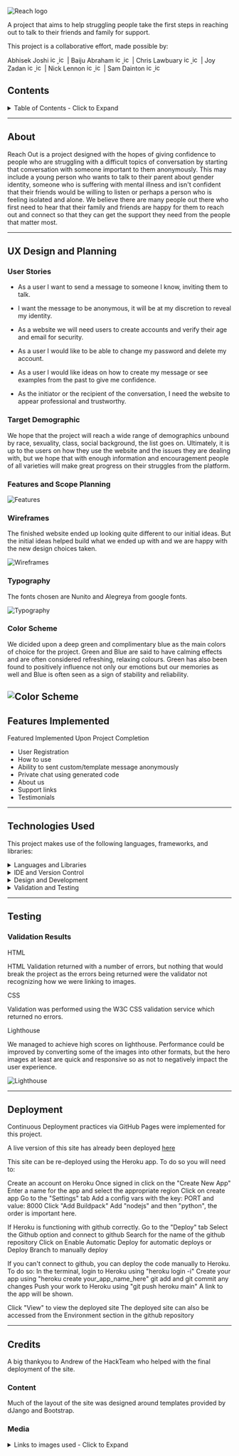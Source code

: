 ![Reach logo](./assets/images/readme/logo.svg)

A project that aims to help struggling people take the first steps in reaching out to talk to their friends and family for support.

This project is a collaborative effort, made possible by:

Abhisek Joshi <a href="https://www.linkedin.com/in/abhisekjoshi/"><img src="https://cdn-icons-png.flaticon.com/512/174/174857.png" alt="icon | LinkedIn" width="15px" height="15px"/> </a><a href="https://github.com/nofursad"><img src="https://cdn-icons-png.flaticon.com/512/25/25231.png" alt="icon | GitHub" width="15px" height="15px"/></a> | Baiju Abraham <a href="https://www.linkedin.com/in/baiju-abraham-a40633225/"><img src="https://cdn-icons-png.flaticon.com/512/174/174857.png" alt="icon | LinkedIn" width="15px" height="15px"/> </a><a href="https://github.com/baijuka"><img src="https://cdn-icons-png.flaticon.com/512/25/25231.png" alt="icon | GitHub" width="15px" height="15px"/></a> | Chris Lawbuary <a href="https://www.linkedin.com/in/abhisekjoshi/"><img src="https://cdn-icons-png.flaticon.com/512/174/174857.png" alt="icon | LinkedIn" width="15px" height="15px"/> </a><a href="https://github.com/chrislawbuary"><img src="https://cdn-icons-png.flaticon.com/512/25/25231.png" alt="icon | GitHub" width="15px" height="15px"/></a> | Joy Zadan <a href="https://www.linkedin.com/in/joy-araneta-zadan/"><img src="https://cdn-icons-png.flaticon.com/512/174/174857.png" alt="icon | LinkedIn" width="15px" height="15px"/> </a><a href="https://github.com/JoyZadan"><img src="https://cdn-icons-png.flaticon.com/512/25/25231.png" alt="icon | GitHub" width="15px" height="15px"/></a> | Nick Lennon <a href="https://www.linkedin.com/in/n-lennon/"><img src="https://cdn-icons-png.flaticon.com/512/174/174857.png" alt="icon | LinkedIn" width="15px" height="15px"/> </a><a href="https://github.com/nlenno1"><img src="https://cdn-icons-png.flaticon.com/512/25/25231.png" alt="icon | GitHub" width="15px" height="15px"/></a> | Sam Dainton <a href="https://www.linkedin.com/in/samuel-dainton/"><img src="https://cdn-icons-png.flaticon.com/512/174/174857.png" alt="icon | LinkedIn" width="15px" height="15px"/> </a><a href="https://github.com/Samuel-Dainton"><img src="https://cdn-icons-png.flaticon.com/512/25/25231.png" alt="icon | GitHub" width="15px" height="15px"/></a>

## Contents

<details>
<summary>
Table of Contents - Click to Expand
</summary>

- [About](#about)
- [UX Design](#ux-design-and-planning)
  - [User Stories](#user-stories)
  - [Features and Scope Planning](#features-and-scope-planning)
  - [Wireframes](#wireframes)
  - [Typography](#typography)
  - [Colors](#color-scheme)
- [Features Implemented](#features-implemented)
- [Technologies Used](#technologies-used)
- [Testing](#testing)
  - [Validation Results](#validation-results)
- [Deployment](#deployment)
  - [GitHub Pages](#github-pages)
  - [Forking the GitHub Repository](#forking-the-github-repository)
  - [Making a Local Clone](#making-a-local-clone)
  - [Gitpod](#gitpod)
- [Credits](#credits)
  - [Content](#content)
  - [Media](#media)
  - [Content](#further-learning)

</details>

-----

## About
Reach Out is a project designed with the hopes of giving confidence to people who are struggling with a difficult topics of conversation by starting that conversation with someone important to them anonymously. This may include a young person who wants to talk to their parent about gender identity, someone who is suffering with mental illness and isn't confident that their friends would be willing to listen or perhaps a person who is feeling isolated and alone. We believe there are many people out there who first need to hear that their family and friends are happy for them to reach out and connect so that they can get the support they need from the people that matter most.

-----

## UX Design and Planning

### User Stories
- As a user I want to send a message to someone I know, inviting them to talk.

- I want the message to be anonymous, it will be at my discretion to reveal my identity.

- As a website we will need users to create accounts and verify their age and email for security.

- As a user I would like to be able to change my password and delete my account.

- As a user I would like ideas on how to create my message or see examples from the past to give me confidence.

- As the initiator or the recipient of the conversation, I need the website to appear professional and trustworthy.

### Target Demographic
We hope that the project will reach a wide range of demographics unbound by race, sexuality, class, social background, the list goes on. Ultimately, it is up to the users on how they use the website and the issues they are dealing with, but we hope that with enough information and encouragement people of all varieties will make great progress on their struggles from the platform.

### Features and Scope Planning

![Features](assets/images/readme/features.png)

### Wireframes

The finished website ended up looking quite different to our initial ideas. But the initial ideas helped build what we ended up with and we are happy with the new design choices taken.

![Wireframes](assets/images/readme/wireframe.png)

### Typography

The fonts chosen are Nunito and Alegreya from google fonts.

![Typography](assets/images/readme/typography.png)

### Color Scheme
We dicided upon a deep green and complimentary blue as the main colors of choice for the project. Green and Blue are said to have calming effects and are often considered refreshing, relaxing colours. Green has also been found to positively influence not only our emotions but our memories as well and Blue is often seen as a sign of stability and reliability.

![Color Scheme ](assets/images/readme/colours.png)
-----

## Features Implemented
Featured Implemented Upon Project Completion

- User Registration
- How to use
- Ability to sent custom/template message anonymously
- Private chat using generated code
- About us
- Support links
- Testimonials

-----

## Technologies Used
This project makes use of the following languages, frameworks, and libraries:

<details>
<summary> Languages and Libraries</summary>

- [Django](https://www.djangoproject.com/) - Python Framework
- [HTML5](https://developer.mozilla.org/en-US/docs/Glossary/HTML5) - Programming Language
- [CSS 3](https://developer.mozilla.org/en-US/docs/Web/CSS) - Programming Language
- [Python](https://www.python.org/) - Programming Language
- [Jinja](https://jinja.palletsprojects.com/en/3.0.x/) - Template Language
- [jQuery](https://jquery.com/) - JavaScript Library
- [Bootstrap v5](https://getbootstrap.com/) - Library Import
- [Google Fonts](https://fonts.google.com/) - Typography Import
- [Font Awesome](https://fontawesome.com/) - Icon provider

</details>

<details>
<summary> IDE and Version Control</summary>

- [Git Pod](https://gitpod.io/) - IDE (Integrated Development Environment)
- [Git](https://git-scm.com/) - Version Control Tool
- [Github](https://github.com/) - Cloud based hosting service to manager my Git Repositories
- [Code Institute GitPod Template](https://github.com/Code-Institute-Org/gitpod-full-template) - Provides GitPod extensions to help with code production
</details>

<details>
<summary> Design and Development</summary>

- [Google Chrome Development Tools](https://developer.chrome.com/docs/devtools/) - Design/Development Tools
- [Balsamiq](https://balsamiq.com/) - Wireframe designer software
- [Coolors](https://coolors.co/) - Colour scheme generator
- [Lucid App](https://lucid.app/) - Diagram creator
</details>

<details>
<summary> Validation and Testing</summary>

- [CSS Beautifier](https://www.freeformatter.com/css-beautifier.html) - Beautifying CSS Code
- [JavaScript Validator](https://beautifytools.com/javascript-validator.php) - Validating JS code
- [Am I Responsive?](http://ami.responsivedesign.is/) - Webpage Breakpoint visualizer and image generator
- [Black](https://black.readthedocs.io/en/stable/)- Code Formatter
- [W3C CSS Validation Service](https://jigsaw.w3.org/css-validator/)
- [Browser Stack Responsive Design Tester](https://www.browserstack.com/responsive)
- [Media Genesis RESPONSIVE WEB DESIGN CHECKER](https://responsivedesignchecker.com/)
- [Chrome Dev Tools](https://developer.chrome.com/docs/devtools/)
- [Lighthouse](https://developers.google.com/web/tools/lighthouse)
- [pylint](https://pylint.org/)
</details>

-----

## Testing

### Validation Results
HTML

HTML Validation returned with a number of errors, but nothing that would break the project as the errors being returned were the validator not recognizing how we were linking to images.

CSS

Validation was performed using the W3C CSS validation service which returned no errors.

Lighthouse

We managed to achieve high scores on lighthouse. Performance could be improved by converting some of the images into other formats, but the hero images at least are quick and responsive so as not to negatively impact the user experience.

![Lighthouse](./assets/images/readme/lighthouse.png)

-----

## Deployment
Continuous Deployment practices via GitHub Pages were implemented for this project.

A live version of this site has already been deployed [here](https://team5-reachout.herokuapp.com/)

This site can be re-deployed using the Heroku app. To do so you will need to:
 
Create an account on Heroku
Once signed in click on the "Create New App"
Enter a name for the app and select the appropriate region
Click on create app
Go to the "Settings" tab
Add a config vars with the key: PORT and value: 8000
Click "Add Buildpack"
Add "nodejs" and then "python", the order is important here.
 
If Heroku is functioning with github correctly.
    Go to the "Deploy" tab
    Select the Github option and connect to github
    Search for the name of the github repository
    Click on Enable Automatic Deploy for automatic deploys or Deploy Branch to manually deploy
 
If you can't connect to github, you can deploy the code manually to Heroku. To do so:
    In the terminal, login to Heroku using "heroku login -i"
    Create your app using "heroku create your_app_name_here"
    git add and git commit any changes
    Push your work to Heroku using "git push heroku main"
    A link to the app will be shown.
 
Click "View" to view the deployed site
The deployed site can also be accessed from the Environment section in the github repository

-----

## Credits

A big thankyou to Andrew of the HackTeam who helped with the final deployment of the site.

### Content

Much of the layout of the site was designed around templates provided by dJango and Bootstrap.

### Media

<details>
<summary>
Links to images used - Click to Expand
</summary>

https://www.pexels.com/photo/woman-wearing-yellow-button-up-long-sleeved-dress-shirt-774095/

https://www.pexels.com/photo/man-in-red-jacket-1681010/

https://www.pexels.com/photo/smiling-woman-wearing-earrings-and-black-collared-top-1197132/

https://www.pexels.com/photo/woman-smiling-and-holding-teal-book-1181424/

https://www.pexels.com/photo/man-wearing-white-dress-shirt-and-black-blazer-2182970/

https://www.pexels.com/photo/photo-of-a-man-in-beige-button-up-collared-top-holding-beverage-drink-2599509/

https://stock.adobe.com/uk/images/hands-holding-red-heart-health-care-love-organ-donation-wellbeing-family-insurance-csr-concept-world-heart-day-world-health-day-hope-gratitude-covid-19-coronavirus-relief-praying-concept/287274862?prev_url=detail

https://stock.adobe.com/uk/images/take-care-of-yourself-napkin-concept/218872151?prev_url=detail

https://stock.adobe.com/uk/images/group-of-volunteers-holding-soil-with-sprouts-in-hands-outdoors-top-view-space-for-text/284697050?prev_url=detail

https://stock.adobe.com/uk/images/curly-haired-overweight-young-woman-in-blue-top-and-shorts-with-satisfaction-on-face-accepts-curvy-body-shape-in-stylish-bedroom/472948599?prev_url=detail

https://www.betterup.com/blog/what-is-an-existential-crisis

https://www.istockphoto.com/video/young-woman-visiting-male-psychologist-lying-on-the-comfortable-couch-during-gm1137325023-303251729

https://eczema.org/helpline/

https://www.mind.org.uk/information-support/
</details>
